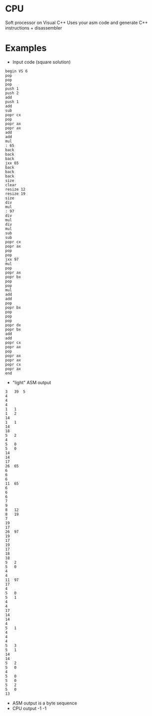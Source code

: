 # CPU
Soft processor on Visual C++
Uses your asm code and generate C++ instructions + disassembler
# Examples
+ Input code (square solution)
```
begin VS 6
pop
pop
pop
push 1
push 2
add
push 1
add
sub
popr cx
pop
popr ax
popr ax
add
add
mul
: 65
back
back
back
jxx 65
back
back
back
size
clear
resize 12
resize 19
size
div
mul
: 97
div
mul
div
mul
sub
sub
popr cx
popr ax
pop
pop
jxx 97
mul
pop
popr ax
popr bx
pop
pop
mul
add
add
pop
popr bx
pop
pop
pop
popr dx
popr bx
add
add
popr cx
popr ax
pop
popr ax
popr ax
popr cx
popr ax
end
```
+ "light" ASM output
```
3	39	5
4
4
4
1 	1
1   2
14
1 	1
14
18
5 	2
4
5 	0
5 	0
14
14
17
26 	65
6
6
6
11 	65
6
6
6
7
9
8 	12
8 	19
7
19
17
26 	97
19
17
19
17
18
18
5 	2
5 	0
4
4
11 	97
17
4
5 	0
5 	1
4
4
17
14
14
4
5 	1
4
4
4
5 	3
5 	1
14
14
5 	2
5 	0
4
5 	0
5 	0
5 	2
5 	0
13
```
+ ASM output is a byte sequence
+ CPU output
-1 -1
